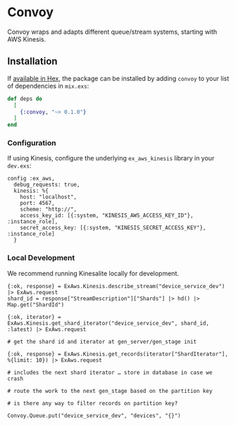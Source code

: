 # Convoy

Convoy wraps and adapts different queue/stream systems, starting with AWS Kinesis.

## Installation

If [available in Hex](https://hex.pm/docs/publish), the package can be installed
by adding `convoy` to your list of dependencies in `mix.exs`:

```elixir
def deps do
  [
    {:convoy, "~> 0.1.0"}
  ]
end
```

### Configuration ###

If using Kinesis, configure the underlying `ex_aws_kinesis` library in your `dev.exs`:

```
config :ex_aws,
  debug_requests: true,
  kinesis: %{
    host: "localhost",
    port: 4567,
    scheme: "http://",
    access_key_id: [{:system, "KINESIS_AWS_ACCESS_KEY_ID"}, :instance_role],
    secret_access_key: [{:system, "KINESIS_SECRET_ACCESS_KEY"}, :instance_role]
  }
```

### Local Development ###

We recommend running Kinesalite locally for development.





```
{:ok, response} = ExAws.Kinesis.describe_stream("device_service_dev") |> ExAws.request
shard_id = response["StreamDescription"]["Shards"] |> hd() |> Map.get("ShardId")

{:ok, iterator} = ExAws.Kinesis.get_shard_iterator("device_service_dev", shard_id, :latest) |> ExAws.request

# get the shard id and iterator at gen_server/gen_stage init

{:ok, response} = ExAws.Kinesis.get_records(iterator["ShardIterator"], %{limit: 10}) |> ExAws.request

# includes the next shard iterator … store in database in case we crash

# route the work to the next gen_stage based on the partition key

# is there any way to filter records on partition key?

Convoy.Queue.put("device_service_dev", "devices", "{}")
```
